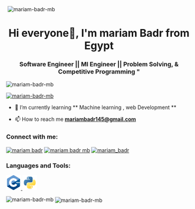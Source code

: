 &nbsp;<img align="center" src="https://github-readme-stats.vercel.app/api?username=mariam-badr-mb&show_icons=true&locale=en" alt="mariam-badr-mb" /></p><h1 align="center">Hi everyone👋, I'm mariam Badr from Egypt</h1>
<h3 align="center">Software Engineer || Ml Engineer || Problem Solving, & Competitive Programming "</h3>

<p align="left"> <img src="https://komarev.com/ghpvc/?username=mariam-badr-mb&label=Profile%20views&color=0e75b6&style=flat" alt="mariam-badr-mb" /> </p>

<p align="left"> <a href="https://github.com/ryo-ma/github-profile-trophy"><img src="https://github-profile-trophy.vercel.app/?username=mariam-badr-mb" alt="mariam-badr-mb" /></a> </p>

- 🌱 I’m currently learning ** Machine learning , web Development **

- 📫 How to reach me **mariambadr145@gmail.com**

<h3 align="left">Connect with me:</h3>
<p align="left">
<a href="https://linkedin.com/in/mariam badr" target="blank"><img align="center" src="https://raw.githubusercontent.com/rahuldkjain/github-profile-readme-generator/master/src/images/icons/Social/linked-in-alt.svg" alt="mariam badr" height="30" width="40" /></a>
<a href="https://kaggle.com/mariam badr mb" target="blank"><img align="center" src="https://raw.githubusercontent.com/rahuldkjain/github-profile-readme-generator/master/src/images/icons/Social/kaggle.svg" alt="mariam badr mb" height="30" width="40" /></a>
<a href="https://codeforces.com/profile/mariam_badr" target="blank"><img align="center" src="https://raw.githubusercontent.com/rahuldkjain/github-profile-readme-generator/master/src/images/icons/Social/codeforces.svg" alt="mariam_badr" height="30" width="40" /></a>
</p>

<h3 align="left">Languages and Tools:</h3>
<p align="left"> <a href="https://www.w3schools.com/cpp/" target="_blank" rel="noreferrer"> <img src="https://raw.githubusercontent.com/devicons/devicon/master/icons/cplusplus/cplusplus-original.svg" alt="cplusplus" width="40" height="40"/> </a> <a href="https://opencv.org/" target="_blank" rel="noreferrer"> <a href="https://www.python.org" target="_blank" rel="noreferrer"> <img src="https://raw.githubusercontent.com/devicons/devicon/master/icons/python/python-original.svg" alt="python" width="40" height="40"/> </a> </p>

<p><img align="left" src="https://github-readme-stats.vercel.app/api/top-langs?username=mariam-badr-mb&show_icons=true&locale=en&layout=compact" alt="mariam-badr-mb" /></p>

<p>&nbsp;<img align="center" src="https://github-readme-stats.vercel.app/api?username=mariam-badr-mb&show_icons=true&locale=en" alt="mariam-badr-mb" /></p>

